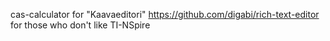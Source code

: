 cas-calculator for "Kaavaeditori" https://github.com/digabi/rich-text-editor for those who don't like TI-NSpire
